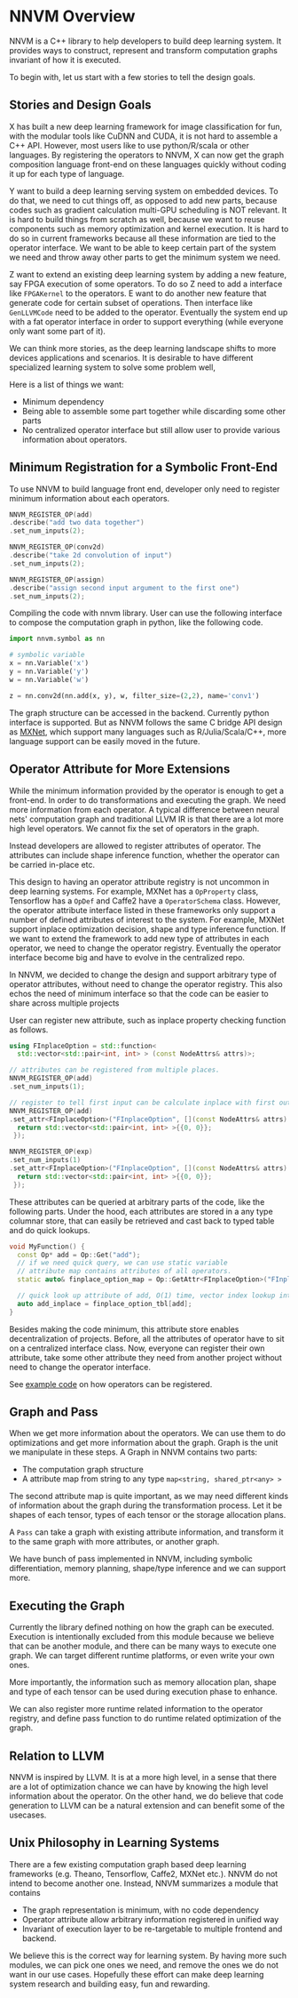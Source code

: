 # NNVM Overview

NNVM is a C++ library to help developers to build deep learning system.
It provides ways to construct, represent and transform computation graphs
invariant of how it is executed.

To begin with, let us start with a few stories to tell the design goals.

## Stories and Design Goals

X has built a new deep learning framework for image classification for fun,
with the modular tools like CuDNN and CUDA, it is not hard to assemble a C++ API.
However, most users like to use python/R/scala or other languages.
By registering the operators to NNVM, X can now get the graph composition
language front-end on these languages quickly without coding it up for
each type of language.

Y want to build a deep learning serving system on embedded devices.
To do that, we need to cut things off, as opposed to add new parts,
because codes such as gradient calculation multi-GPU scheduling is NOT relevant.
It is hard to build things from scratch as well, because we want to
reuse components such as memory optimization and kernel execution.
It is hard to do so in current frameworks because all these information
are tied to the operator interface. We want to be able to keep
certain part of the system we need and throw away other parts
to get the minimum system we need.

Z want to extend an existing deep learning system by adding a new feature,
say FPGA execution of some operators. To do so Z need to add a interface like ```FPGAKernel```
to the operators. E want to do another new feature that generate code for
certain subset of operations. Then interface like ```GenLLVMCode``` need to be added
to the operator. Eventually the system end up with a fat operator interface
in order to support everything (while everyone only want some part of it).

We can think more stories, as the deep learning landscape shifts to more devices
applications and scenarios. It is desirable to have different specialized
learning system to solve some problem well,

Here is a list of things we want:
- Minimum dependency
- Being able to assemble some part together while discarding some other parts
- No centralized operator interface but still allow user to provide various information about operators.

## Minimum Registration for a Symbolic Front-End
To use NNVM to build language front end, developer only need to register
minimum information about each operators.

```c++
NNVM_REGISTER_OP(add)
.describe("add two data together")
.set_num_inputs(2);

NNVM_REGISTER_OP(conv2d)
.describe("take 2d convolution of input")
.set_num_inputs(2);

NNVM_REGISTER_OP(assign)
.describe("assign second input argument to the first one")
.set_num_inputs(2);
```

Compiling the code with nnvm library. User can use the following interface
to compose the computation graph in python, like the following code.

```python
import nnvm.symbol as nn

# symbolic variable
x = nn.Variable('x')
y = nn.Variable('y')
w = nn.Variable('w')

z = nn.conv2d(nn.add(x, y), w, filter_size=(2,2), name='conv1')
```

The graph structure can be accessed in the backend. Currently python interface is supported.
But as NNVM follows the same C bridge API design as [MXNet](https://github.com/dmlc/mxnet),
which support many languages such as R/Julia/Scala/C++, more language support can be easily
moved in the future.

## Operator Attribute for More Extensions

While the minimum information provided by the operator is enough to get a front-end.
In order to do transformations and executing the graph. We need more information from each operator.
A typical difference between neural nets' computation graph and traditional LLVM IR is that
there are a lot more high level operators. We cannot fix the set of operators in the graph.

Instead developers are allowed to register attributes of operator. The attributes can include shape
inference function, whether the operator can be carried in-place etc.

This design to having an operator attribute registry is not uncommon in deep learning systems.
For example, MXNet has a ```OpProperty``` class, Tensorflow has a ```OpDef``` and Caffe2 have a ```OperatorSchema``` class.
However, the operator attribute interface listed in these frameworks only support a number of defined attributes of interest to the system.
For example, MXNet support inplace optimization decision, shape and type inference function.
If we want to extend the framework to add new type of attributes in each operator, we need to change the operator registry.
Eventually the operator interface become big and have to evolve in the centralized repo.

In NNVM, we decided to change the design and support arbitrary type of operator attributes,
without need to change the operator registry. This also echos the need of minimum interface
so that the code can be easier to share across multiple projects

User can register new attribute, such as inplace property checking function as follows.
```c++
using FInplaceOption = std::function<
  std::vector<std::pair<int, int> > (const NodeAttrs& attrs)>;

// attributes can be registered from multiple places.
NNVM_REGISTER_OP(add)
.set_num_inputs(1);

// register to tell first input can be calculate inplace with first output
NNVM_REGISTER_OP(add)
.set_attr<FInplaceOption>("FInplaceOption", [](const NodeAttrs& attrs) {
  return std::vector<std::pair<int, int> >{{0, 0}};
 });

NNVM_REGISTER_OP(exp)
.set_num_inputs(1)
.set_attr<FInplaceOption>("FInplaceOption", [](const NodeAttrs& attrs) {
  return std::vector<std::pair<int, int> >{{0, 0}};
 });
```

These attributes can be queried at arbitrary parts of the code, like the following parts.
Under the hood, each attributes are stored in a any type columnar store,
that can easily be retrieved and cast back to typed table and do quick lookups.

```c++
void MyFunction() {
  const Op* add = Op::Get("add");
  // if we need quick query, we can use static variable
  // attribute map contains attributes of all operators.
  static auto& finplace_option_map = Op::GetAttr<FInplaceOption>("FInplaceOption");

  // quick look up attribute of add, O(1) time, vector index lookup internally.
  auto add_inplace = finplace_option_tbl[add];
}
```
Besides making the code minimum, this attribute store enables decentralization of projects.
Before, all the attributes of operator have to sit on a centralized interface class.
Now, everyone can register their own attribute, take some other attribute they need from another project
without need to change the operator interface.

See [example code](../example/src/operator.cc) on how operators can be registered.

## Graph and Pass

When we get more information about the operators.
We can use them to do optimizations and get more information about the graph.
Graph is the unit we manipulate in these steps. A Graph in NNVM contains
two parts:
- The computation graph structure
- A attribute map from string to any type ```map<string, shared_ptr<any> >```

The second attribute map is quite important, as we may need different kinds
of information about the graph during the transformation process. Let it be
shapes of each tensor, types of each tensor or the storage allocation plans.

A ```Pass``` can take a graph with existing attribute information,
and transform it to the same graph with more attributes, or another graph.

We have bunch of pass implemented in NNVM, including symbolic differentiation,
memory planning, shape/type inference and we can support more.

## Executing the Graph

Currently the library defined nothing on how the graph can be executed.
Execution is intentionally excluded from this module because we believe
that can be another module, and there can be many ways to execute one graph.
We can target different runtime platforms, or even write your own ones.

More importantly, the information such as memory allocation plan,
shape and type of each tensor can be used during execution phase
to enhance.

We can also register more runtime related information to the operator registry,
and define pass function to do runtime related optimization of the graph.

## Relation to LLVM

NNVM is inspired by LLVM. It is at a more high level, in a sense that there are a lot of optimization
chance we can have by knowing the high level information about the operator.
On the other hand, we do believe that code generation to LLVM can be a natural extension and can benefit some of the usecases.

## Unix Philosophy in Learning Systems

There are a few existing computation graph based deep learning frameworks (e.g. Theano, Tensorflow, Caffe2, MXNet etc.).
NNVM do not intend to become another one. Instead, NNVM summarizes a module that contains

- The graph representation is minimum, with no code dependency
- Operator attribute allow arbitrary information registered in unified way
- Invariant of execution layer to be re-targetable to multiple frontend and backend.

We believe this is the correct way for learning system.
By having more such modules, we can pick one ones we need, and remove the ones we do not want in our use cases.
Hopefully these effort can make deep learning system research and building easy, fun and rewarding.
